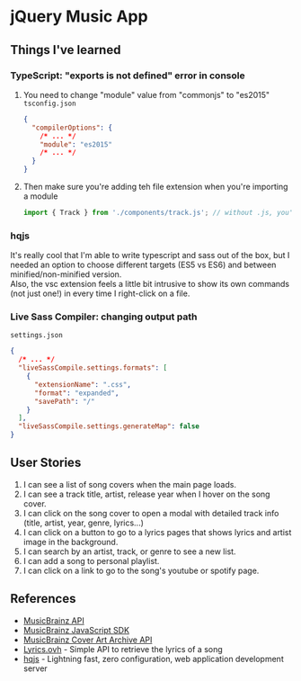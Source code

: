 # jQuery Music App

## Things I've learned

### TypeScript: "exports is not defined" error in console

1. You need to change "module" value from "commonjs" to "es2015"
   `tsconfig.json`

   ```json
   {
     "compilerOptions": {
       /* ... */
       "module": "es2015"
       /* ... */
     }
   }
   ```

2. Then make sure you're adding teh file extension when you're importing a module

   ```js
   import { Track } from './components/track.js'; // without .js, you'll see 404 file not found
   ```

### hqjs

It's really cool that I'm able to write typescript and sass out of the box, but I needed an option to choose different targets (ES5 vs ES6) and between minified/non-minified version.  
Also, the vsc extension feels a little bit intrusive to show its own commands (not just one!) in every time I right-click on a file.

### Live Sass Compiler: changing output path

`settings.json`

```json
{
  /* ... */
  "liveSassCompile.settings.formats": [
    {
      "extensionName": ".css",
      "format": "expanded",
      "savePath": "/"
    }
  ],
  "liveSassCompile.settings.generateMap": false
}
```

## User Stories

1. I can see a list of song covers when the main page loads.
2. I can see a track title, artist, release year when I hover on the song cover.
3. I can click on the song cover to open a modal with detailed track info (title, artist, year, genre, lyrics...)
4. I can click on a button to go to a lyrics pages that shows lyrics and artist image in the background.
5. I can search by an artist, track, or genre to see a new list.
6. I can add a song to personal playlist.
7. I can click on a link to go to the song's youtube or spotify page.

## References

- [MusicBrainz API](https://musicbrainz.org/doc/MusicBrainz_API)
- [MusicBrainz JavaScript SDK](https://github.com/Borewit/musicbrainz-api)
- [MusicBrainz Cover Art Archive API](https://musicbrainz.org/doc/Cover_Art_Archive/API)
- [Lyrics.ovh](http://docs.lyricsovh.apiary.io/) - Simple API to retrieve the lyrics of a song
- [hqjs](https://github.com/hqjs/hq) - Lightning fast, zero configuration, web application development server
